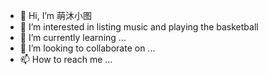 - 👋 Hi, I’m 萌沐小图
- 👀 I’m interested in listing music and playing the basketball
- 🌱 I’m currently learning ...
- 💞️ I’m looking to collaborate on ...
- 📫 How to reach me ...

<!---
kedayyds/kedayyds is a ✨ special ✨ repository because its `README.md` (this file) appears on your GitHub profile.
You can click the Preview link to take a look at your changes.
--->
